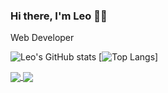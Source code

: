 ### Hi there, I'm Leo :technologist:
Web Developer

<!--
**leotran20/leotran20** is a ✨ _special_ ✨ repository because its `README.md` (this file) appears on your GitHub profile.

Here are some ideas to get you started:

- 🔭 I’m currently working on ...
- 🌱 I’m currently learning ...
- 👯 I’m looking to collaborate on ...
- 🤔 I’m looking for help with ...
- 💬 Ask me about ...
- 📫 How to reach me: ...
- 😄 Pronouns: ...
- ⚡ Fun fact: ...
-->

![Leo's GitHub stats](https://github-readme-stats.vercel.app/api?username=leotran20&&show_icons=true&&theme=radical)
[![Top Langs](https://github-readme-stats.vercel.app/api/top-langs/?username=leotran20)]

<a href="github-readme-stats-khaki-two-56.vercel.app">
  <img align="center" src="github-readme-stats-khaki-two-56.vercel.app/api?username=leotran20&&show_icons=true&&theme=radical" />
</a>
<a href="github-readme-stats-khaki-two-56.vercel.app">
  <img align="center" src="https://github-readme-stats.vercel.app/api/top-langs/?username=leotran20" />
</a>
